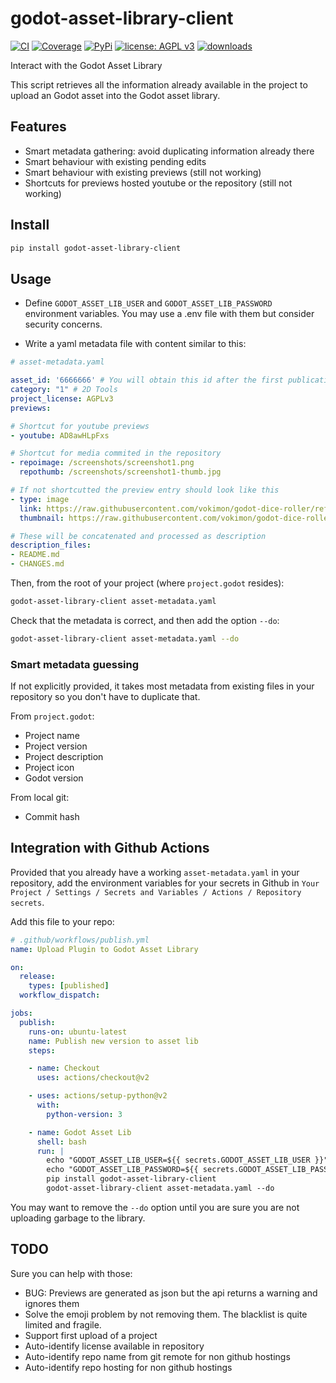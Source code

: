 # godot-asset-library-client

[![CI](https://github.com/vokimon/godot-asset-library-client/actions/workflows/main.yml/badge.svg)](https://github.com/vokimon/godot-asset-library-client/actions/workflows/main.yml)
[![Coverage](https://img.shields.io/coveralls/vokimon/godot-asset-library-client/master.svg?style=flat-square&label=Coverage)](https://coveralls.io/r/vokimon/godot-asset-library-client)
[![PyPi](https://img.shields.io/pypi/v/godot-asset-library-client.svg?style=flat-square&label=PyPI)](https://pypi.org/project/godot-asset-library-client/)
[![license: AGPL v3](https://img.shields.io/badge/License-AGPL%20v3-blue.svg)](https://www.gnu.org/licenses/agpl-3.0)
[![downloads](https://img.shields.io/pypi/dm/godot-asset-library-client.svg?style=flat-square&label=PyPI%20Downloads)](https://pypi.org/project/godot-asset-library-client/)
<!--
[![image](https://img.shields.io/pypi/pyversions/godot-asset-library-client.svg?style=flat-square&label=Python%20Versions)](https://pypi.org/project/godot-asset-library-client/)
[![image](https://img.shields.io/pypi/implementation/godot-asset-library-client.svg?style=flat-square&label=Python%20Implementations)](https://pypi.org/project/godot-asset-library-client/)
-->

Interact with the Godot Asset Library

This script retrieves all the information already available
in the project to upload an Godot asset into the Godot asset library.

## Features

- Smart metadata gathering: avoid duplicating information already there
- Smart behaviour with existing pending edits
- Smart behaviour with existing previews (still not working)
- Shortcuts for previews hosted youtube or the repository (still not working)

## Install

```bash
pip install godot-asset-library-client
```

## Usage

- Define `GODOT_ASSET_LIB_USER` and `GODOT_ASSET_LIB_PASSWORD` environment variables.
  You may use a .env file with them but consider security concerns.

- Write a yaml metadata file with content similar to this:

```yaml
# asset-metadata.yaml

asset_id: '6666666' # You will obtain this id after the first publication by hand
category: "1" # 2D Tools
project_license: AGPLv3
previews:

# Shortcut for youtube previews
- youtube: AD8awHLpFxs

# Shortcut for media commited in the repository
- repoimage: /screenshots/screenshot1.png
  repothumb: /screenshots/screenshot1-thumb.jpg

# If not shortcutted the preview entry should look like this
- type: image
  link: https://raw.githubusercontent.com/vokimon/godot-dice-roller/refs/heads/main/screenshots/screenshot2.png
  thumbnail: https://raw.githubusercontent.com/vokimon/godot-dice-roller/refs/heads/main/screenshots/screenshot2-thumb.jpg

# These will be concatenated and processed as description
description_files:
- README.md
- CHANGES.md
```

Then, from the root of your project (where `project.godot` resides):

```bash
godot-asset-library-client asset-metadata.yaml
```

Check that the metadata is correct, and then add the option `--do`:

```bash
godot-asset-library-client asset-metadata.yaml --do
```

### Smart metadata guessing

If not explicitly provided,
it takes most metadata from existing files in your repository
so you don't have to duplicate that.

From `project.godot`:

- Project name
- Project version
- Project description
- Project icon
- Godot version

From local git:

- Commit hash

## Integration with Github Actions

Provided that you already have a working `asset-metadata.yaml` in your repository,
add the environment variables for your secrets in Github in
`Your Project / Settings / Secrets and Variables / Actions / Repository secrets`.


Add this file to your repo:

```yaml
# .github/workflows/publish.yml
name: Upload Plugin to Godot Asset Library

on:
  release:
    types: [published]
  workflow_dispatch:

jobs:
  publish:
    runs-on: ubuntu-latest
    name: Publish new version to asset lib
    steps:

    - name: Checkout
      uses: actions/checkout@v2

    - uses: actions/setup-python@v2
      with:
        python-version: 3

    - name: Godot Asset Lib
      shell: bash
      run: |
        echo "GODOT_ASSET_LIB_USER=${{ secrets.GODOT_ASSET_LIB_USER }}" >> .env
        echo "GODOT_ASSET_LIB_PASSWORD=${{ secrets.GODOT_ASSET_LIB_PASSWORD }}" >> .env
        pip install godot-asset-library-client
        godot-asset-library-client asset-metadata.yaml --do
```

You may want to remove the `--do` option until you are sure you are not uploading garbage to the library.


## TODO

Sure you can help with those:

- BUG: Previews are generated as json but the api returns a warning and ignores them
- Solve the emoji problem by not removing them. The blacklist is quite limited and fragile.
- Support first upload of a project
- Auto-identify license available in repository
- Auto-identify repo name from git remote for non github hostings
- Auto-identify repo hosting for non github hostings

